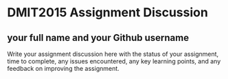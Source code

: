# DMIT2015 Assignment Discussion

## your full name and your Github username

Write your assignment discussion here with the status of your assignment, time to complete, any issues encountered, any key learning points, and any feedback on improving the assignment.

